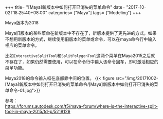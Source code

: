 +++
title= "[Maya]新版本中如何打开已消失的菜单命令"
date= "2017-10-02T18:25:40+08:00"
categories= ["Maya"]
tags= ["Modeling"]
+++

Maya版本为2018

Maya旧版本的某些菜单在新版本中不存在了，新版本提供了更先进的方式，如果不想用新版本的方式，继续使用旧版本的菜单或命令，可以在maya命令行中输入相应的菜单命令。

比如`InteractiveSplitTool`和`SplitPolygonTool`这两个菜单在Maya2015之后就不存在了，如果仍然需要使用，可以在命令行中输入该命令回车，即可激活相应的菜单功能。

Maya2018的命令输入框在底部靠中间的位置。
{{< figure src="/img/20171002-[Maya]新版本中如何打开已消失的菜单命令/[Maya]新版本中如何打开已消失的菜单命令-01.jpg">}}

参考：  
https://forums.autodesk.com/t5/maya-forum/where-is-the-interactive-split-tool-in-maya-2015/td-p/5218129